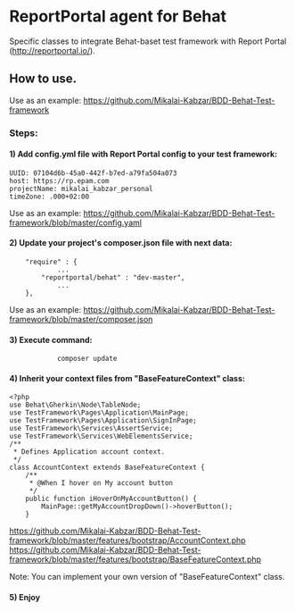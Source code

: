 # ReportPortal agent for Behat

Specific classes to integrate Behat-baset test framework with Report Portal (http://reportportal.io/).

## How to use.

Use as an example: https://github.com/Mikalai-Kabzar/BDD-Behat-Test-framework

### Steps:

#### 1) Add config.yml file with Report Portal config to your test framework:
```
UUID: 07104d6b-45a0-442f-b7ed-a79fa504a073
host: https://rp.epam.com
projectName: mikalai_kabzar_personal
timeZone: .000+02:00
```
Use as an example: https://github.com/Mikalai-Kabzar/BDD-Behat-Test-framework/blob/master/config.yaml

#### 2) Update your project's composer.json file with next data:

```
	"require" : {
    		...
		"reportportal/behat" : "dev-master",
    		...
	},
```
Use as an example: https://github.com/Mikalai-Kabzar/BDD-Behat-Test-framework/blob/master/composer.json

#### 3) Execute command:
```
            composer update
```

#### 4) Inherit your context files from "BaseFeatureContext" class:

```
<?php
use Behat\Gherkin\Node\TableNode;
use TestFramework\Pages\Application\MainPage;
use TestFramework\Pages\Application\SignInPage;
use TestFramework\Services\AssertService;
use TestFramework\Services\WebElementsService;
/**
 * Defines Application account context.
 */
class AccountContext extends BaseFeatureContext {
    /**
     * @When I hover on My account button
     */
    public function iHoverOnMyAccountButton() {
        MainPage::getMyAccountDropDown()->hoverButton();
    }

```
https://github.com/Mikalai-Kabzar/BDD-Behat-Test-framework/blob/master/features/bootstrap/AccountContext.php
https://github.com/Mikalai-Kabzar/BDD-Behat-Test-framework/blob/master/features/bootstrap/BaseFeatureContext.php

Note: You can implement your own version of "BaseFeatureContext" class.

#### 5) Enjoy
